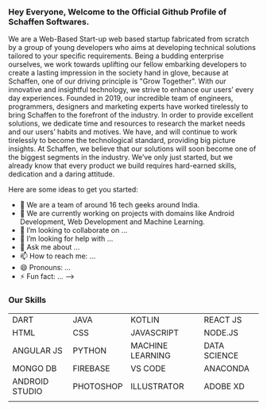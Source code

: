 ### Hey Everyone, Welcome to the Official Github Profile of Schaffen Softwares.

We are a Web-Based Start-up web based startup fabricated from scratch by a group of young developers who aims at developing technical solutions tailored to your specific requirements. Being a budding enterprise ourselves, we work towards uplifting our fellow embarking developers to create a lasting impression in the society hand in glove, because at Schaffen, one of our driving principle is "Grow Together". With our innovative and insightful technology, we strive to enhance our users’ every day experiences. Founded in 2019, our incredible team of engineers, programmers, designers and marketing experts have worked tirelessly to bring Schaffen to the forefront of the industry. In order to provide excellent solutions, we dedicate time and resources to research the market needs and our users’ habits and motives. We have, and will continue to work tirelessly to become the technological standard, providing big picture insights. At Schaffen, we believe that our solutions will soon become one of the biggest segments in the industry. We’ve only just started, but we already know that every product we build requires hard-earned skills, dedication and a daring attitude.


Here are some ideas to get you started:

- 🔭 We are a team of around 16 tech geeks around India.
- 🌱 We are currently working on projects with domains like Android Development, Web Development and Machine Learning.
- 👯 I’m looking to collaborate on ...
- 🤔 I’m looking for help with ...
- 💬 Ask me about ...
- 📫 How to reach me: ...
- 😄 Pronouns: ...
- ⚡ Fun fact: ...
-->

### Our Skills
 |      |      |        |          |
 | ---- | ---- | ------ | -------- |
 | DART | JAVA | KOTLIN | REACT JS |
 | HTML | CSS | JAVASCRIPT | NODE.JS |
 | ANGULAR JS | PYTHON | MACHINE LEARNING | DATA SCIENCE |
 | MONGO DB | FIREBASE | VS CODE | ANACONDA |
 | ANDROID STUDIO | PHOTOSHOP | ILLUSTRATOR | ADOBE XD|
 |      |      |        |          |
